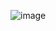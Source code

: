 ![image](https://github.com/raphaelaugustb/cstock.io/assets/66183690/7a493963-d113-4126-a3b3-f672487f8728)

